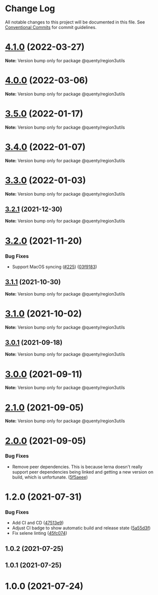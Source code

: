 # Change Log

All notable changes to this project will be documented in this file.
See [Conventional Commits](https://conventionalcommits.org) for commit guidelines.

# [4.1.0](https://github.com/Quenty/NevermoreEngine/compare/@quenty/region3utils@4.0.0...@quenty/region3utils@4.1.0) (2022-03-27)

**Note:** Version bump only for package @quenty/region3utils





# [4.0.0](https://github.com/Quenty/NevermoreEngine/compare/@quenty/region3utils@3.5.0...@quenty/region3utils@4.0.0) (2022-03-06)

**Note:** Version bump only for package @quenty/region3utils





# [3.5.0](https://github.com/Quenty/NevermoreEngine/compare/@quenty/region3utils@3.4.0...@quenty/region3utils@3.5.0) (2022-01-17)

**Note:** Version bump only for package @quenty/region3utils





# [3.4.0](https://github.com/Quenty/NevermoreEngine/compare/@quenty/region3utils@3.3.0...@quenty/region3utils@3.4.0) (2022-01-07)

**Note:** Version bump only for package @quenty/region3utils





# [3.3.0](https://github.com/Quenty/NevermoreEngine/compare/@quenty/region3utils@3.2.1...@quenty/region3utils@3.3.0) (2022-01-03)

**Note:** Version bump only for package @quenty/region3utils





## [3.2.1](https://github.com/Quenty/NevermoreEngine/compare/@quenty/region3utils@3.2.0...@quenty/region3utils@3.2.1) (2021-12-30)

**Note:** Version bump only for package @quenty/region3utils





# [3.2.0](https://github.com/Quenty/NevermoreEngine/compare/@quenty/region3utils@3.1.1...@quenty/region3utils@3.2.0) (2021-11-20)


### Bug Fixes

* Support MacOS syncing ([#225](https://github.com/Quenty/NevermoreEngine/issues/225)) ([03f9183](https://github.com/Quenty/NevermoreEngine/commit/03f918392c6a5bdd33f8a17c38de371d1e06c67a))





## [3.1.1](https://github.com/Quenty/NevermoreEngine/compare/@quenty/region3utils@3.1.0...@quenty/region3utils@3.1.1) (2021-10-30)

**Note:** Version bump only for package @quenty/region3utils





# [3.1.0](https://github.com/Quenty/NevermoreEngine/compare/@quenty/region3utils@3.0.1...@quenty/region3utils@3.1.0) (2021-10-02)

**Note:** Version bump only for package @quenty/region3utils





## [3.0.1](https://github.com/Quenty/NevermoreEngine/compare/@quenty/region3utils@3.0.0...@quenty/region3utils@3.0.1) (2021-09-18)

**Note:** Version bump only for package @quenty/region3utils





# [3.0.0](https://github.com/Quenty/NevermoreEngine/compare/@quenty/region3utils@2.1.0...@quenty/region3utils@3.0.0) (2021-09-11)

**Note:** Version bump only for package @quenty/region3utils





# [2.1.0](https://github.com/Quenty/NevermoreEngine/compare/@quenty/region3utils@2.0.0...@quenty/region3utils@2.1.0) (2021-09-05)

**Note:** Version bump only for package @quenty/region3utils





# [2.0.0](https://github.com/Quenty/NevermoreEngine/compare/@quenty/region3utils@1.2.0...@quenty/region3utils@2.0.0) (2021-09-05)


### Bug Fixes

* Remove peer dependencies. This is because lerna doesn't really support peer dependencies being linked and getting a new version on build, which is unfortunate. ([5f5aeee](https://github.com/Quenty/NevermoreEngine/commit/5f5aeeea8de9975435309e53679f0ef7064f9dd0))





# 1.2.0 (2021-07-31)


### Bug Fixes

* Add CI and CD ([47513e9](https://github.com/Quenty/NevermoreEngine/commit/47513e9b568162707534af132396dd8756947dd3))
* Adjust CI badge to show automatic build and release state ([5a55d3f](https://github.com/Quenty/NevermoreEngine/commit/5a55d3f19bf8d66a760d67da9b56ed47fab74656))
* Fix selene linting ([45fc074](https://github.com/Quenty/NevermoreEngine/commit/45fc07489ee59127ac6582689f19a0e87c1e5b5a))



## 1.0.2 (2021-07-25)



## 1.0.1 (2021-07-25)



# 1.0.0 (2021-07-24)
